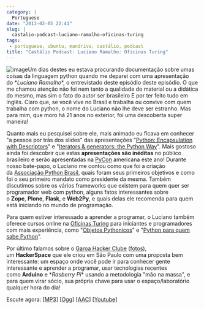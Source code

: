 ```yaml
---
category: |
  Portuguese
date: "2013-02-05 22:41"
slug: |
  castalio-podcast-luciano-ramalho-oficinas-turing
tags:
 - portuguese, ubuntu, mandriva, castálio, podcast
title: "Castálio Podcast: Luciano Ramalho: Oficinas Turing"
---
```


![image](http://bit.ly/OMhBUp)Um dias destes eu estava procurando
documentação sobre umas coisas da linguagem python quando me deparei com
uma apresentação do \**Luciano Ramalho*\*, o entrevistado deste episódio
deste episódio. O que me chamou atenção não foi nem tanto a qualidade do
material ou a didática do mesmo, mas sim o fato do autor ser brasileiro
E por ter feito tudo em inglês. Claro que, se você vive no Brasil e
trabalha ou convive com quem trabalha com python, o nome do Luciano não
lhe deve ser estranho. Mas para mim, que moro há 21 anos no exterior,
foi uma descoberta super maneira!

Quanto mais eu pesquisei sobre ele, mais animado eu ficava em conhecer
"a pessoa por trás dos slides" das apresentações "[Python: Encapsulation
with
Descriptors](https://speakerdeck.com/ramalho/python-encapsulation-with-descriptors)\" e
\"[Iterators & generators: the Python
Way](https://speakerdeck.com/ramalho/iterators-and-generators-the-python-way)".
Mais gostoso ainda foi descobrir que estas **apresentações são
inéditas** no público brasileiro e serão apresentadas
na [PyCon](https://us.pycon.org/2013/) americana este ano! Durante nosso
bate-papo, o Luciano me contou como que foi a criação da [Associação
Python Brasil](http://associacao.python.org.br), quais foram seus
primeiros objetivos e como foi o seu primeiro mandato como presidente da
mesma. Também discutimos sobre os vários frameworks que existem para
quem quer ser programador web com python, alguns fatos interessantes
sobre o **Zope**, **Plone**, **Flask**, e **Web2Py**, e quais delas ele
recomenda para quem está iniciando no mundo de programação.

Para quem estiver interessado a aprender a programar, o Luciano também
oferece cursos online na [Oficinas
Turing](http://turing.com.br/wiki/index.php?title=Oficinas_Turing) para
iniciantes e programadores com mais experiência, como "[Objetos
Pythonicos](http://turing.com.br/wiki/index.php?title=Objetos_Pythonicos)\"
e \"[Python para quem sabe
Python](http://turing.com.br/wiki/index.php?title=Python_para_quem_sabe_Python)".

Por último falamos sobre o [Garoa Hacker
Clube](http://hackerspaces.org/wiki/Garoa_Hacker_Clube) ([fotos](https://www.facebook.com/GaroaHC/photos_stream)),
um **HackerSpace** que ele criou em São Paulo com uma proposta bem
interessante: um espaço onde você pode ir para conhecer gente
interessante e aprender a programar, usar tecnologias recentes
como **Arduino** e \**Rasberry Pi*\* usando a metodologia "mão na
massa", e para quem virar sócio, sua própria chave para usar o
espaço/laboratório qualquer hora do dia!

Escute agora:
\[[MP3](http://www.castalio.gnulinuxbrasil.org/castalio-podcast-50.mp3)\]
\[[Ogg](http://www.castalio.gnulinuxbrasil.org/castalio-podcast-50.ogg)\]
\[[AAC](http://www.castalio.gnulinuxbrasil.org/castalio-podcast-50.m4a)\]
\[[Youtube](http://bit.ly/Vfblgu)\]
